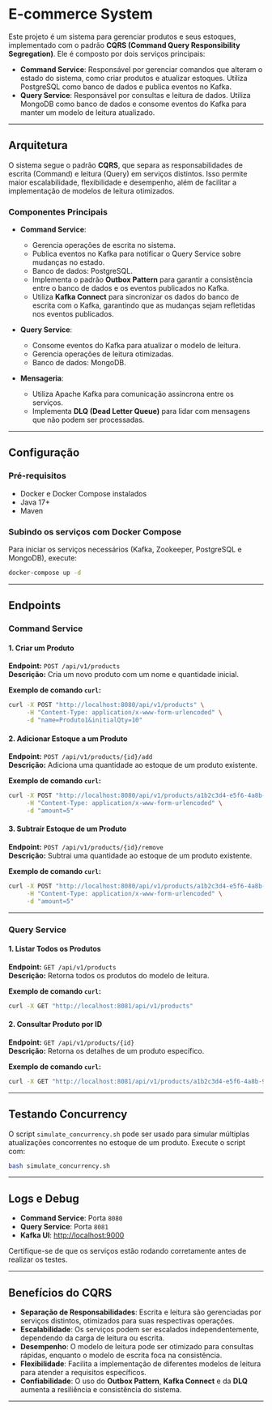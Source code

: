 # E-commerce System

Este projeto é um sistema para gerenciar produtos e seus estoques, implementado com o padrão **CQRS (Command Query Responsibility Segregation)**. Ele é composto por dois serviços principais:

- **Command Service**: Responsável por gerenciar comandos que alteram o estado do sistema, como criar produtos e atualizar estoques. Utiliza PostgreSQL como banco de dados e publica eventos no Kafka.
- **Query Service**: Responsável por consultas e leitura de dados. Utiliza MongoDB como banco de dados e consome eventos do Kafka para manter um modelo de leitura atualizado.

---

## Arquitetura

O sistema segue o padrão **CQRS**, que separa as responsabilidades de escrita (Command) e leitura (Query) em serviços distintos. Isso permite maior escalabilidade, flexibilidade e desempenho, além de facilitar a implementação de modelos de leitura otimizados.

### Componentes Principais

- **Command Service**:
  - Gerencia operações de escrita no sistema.
  - Publica eventos no Kafka para notificar o Query Service sobre mudanças no estado.
  - Banco de dados: PostgreSQL.
  - Implementa o padrão **Outbox Pattern** para garantir a consistência entre o banco de dados e os eventos publicados no Kafka.
  - Utiliza **Kafka Connect** para sincronizar os dados do banco de escrita com o Kafka, garantindo que as mudanças sejam refletidas nos eventos publicados.

- **Query Service**:
  - Consome eventos do Kafka para atualizar o modelo de leitura.
  - Gerencia operações de leitura otimizadas.
  - Banco de dados: MongoDB.

- **Mensageria**:
  - Utiliza Apache Kafka para comunicação assíncrona entre os serviços.
  - Implementa **DLQ (Dead Letter Queue)** para lidar com mensagens que não podem ser processadas.

---

## Configuração

### Pré-requisitos

- Docker e Docker Compose instalados
- Java 17+
- Maven

### Subindo os serviços com Docker Compose

Para iniciar os serviços necessários (Kafka, Zookeeper, PostgreSQL e MongoDB), execute:

```bash
docker-compose up -d
```

---

## Endpoints

### Command Service

#### 1. Criar um Produto
**Endpoint:** `POST /api/v1/products`  
**Descrição:** Cria um novo produto com um nome e quantidade inicial.  

**Exemplo de comando `curl`:**
```bash
curl -X POST "http://localhost:8080/api/v1/products" \
     -H "Content-Type: application/x-www-form-urlencoded" \
     -d "name=Produto1&initialQty=10"
```

#### 2. Adicionar Estoque a um Produto
**Endpoint:** `POST /api/v1/products/{id}/add`  
**Descrição:** Adiciona uma quantidade ao estoque de um produto existente.  

**Exemplo de comando `curl`:**
```bash
curl -X POST "http://localhost:8080/api/v1/products/a1b2c3d4-e5f6-4a8b-9c0d-1e2f3a4b5c6d/add" \
     -H "Content-Type: application/x-www-form-urlencoded" \
     -d "amount=5"
```

#### 3. Subtrair Estoque de um Produto
**Endpoint:** `POST /api/v1/products/{id}/remove`  
**Descrição:** Subtrai uma quantidade ao estoque de um produto existente.  

**Exemplo de comando `curl`:**
```bash
curl -X POST "http://localhost:8080/api/v1/products/a1b2c3d4-e5f6-4a8b-9c0d-1e2f3a4b5c6d/remove" \
     -H "Content-Type: application/x-www-form-urlencoded" \
     -d "amount=5"
```
---

### Query Service

#### 1. Listar Todos os Produtos
**Endpoint:** `GET /api/v1/products`  
**Descrição:** Retorna todos os produtos do modelo de leitura.  

**Exemplo de comando `curl`:**
```bash
curl -X GET "http://localhost:8081/api/v1/products"
```

#### 2. Consultar Produto por ID
**Endpoint:** `GET /api/v1/products/{id}`  
**Descrição:** Retorna os detalhes de um produto específico.  

**Exemplo de comando `curl`:**
```bash
curl -X GET "http://localhost:8081/api/v1/products/a1b2c3d4-e5f6-4a8b-9c0d-1e2f3a4b5c6d"
```

---

## Testando Concurrency

O script `simulate_concurrency.sh` pode ser usado para simular múltiplas atualizações concorrentes no estoque de um produto. Execute o script com:

```bash
bash simulate_concurrency.sh
```

---

## Logs e Debug

- **Command Service**: Porta `8080`
- **Query Service**: Porta `8081`
- **Kafka UI**: [http://localhost:9000](http://localhost:9000)

Certifique-se de que os serviços estão rodando corretamente antes de realizar os testes.

---

## Benefícios do CQRS

- **Separação de Responsabilidades**: Escrita e leitura são gerenciadas por serviços distintos, otimizados para suas respectivas operações.
- **Escalabilidade**: Os serviços podem ser escalados independentemente, dependendo da carga de leitura ou escrita.
- **Desempenho**: O modelo de leitura pode ser otimizado para consultas rápidas, enquanto o modelo de escrita foca na consistência.
- **Flexibilidade**: Facilita a implementação de diferentes modelos de leitura para atender a requisitos específicos.
- **Confiabilidade**: O uso do **Outbox Pattern**, **Kafka Connect** e da **DLQ** aumenta a resiliência e consistência do sistema.

---
